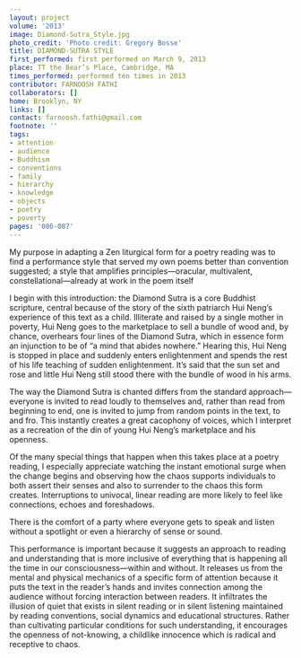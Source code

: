 ```yaml
---
layout: project
volume: '2013'
image: Diamond-Sutra_Style.jpg
photo_credit: 'Photo credit: Gregory Bosse'
title: DIAMOND-SUTRA STYLE
first_performed: first performed on March 9, 2013
place: TT the Bear’s Place, Cambridge, MA
times_performed: performed ten times in 2013
contributor: FARNOOSH FATHI
collaborators: []
home: Brooklyn, NY
links: []
contact: farnoosh.fathi@gmail.com
footnote: ''
tags:
- attention
- audience
- Buddhism
- conventions
- family
- hierarchy
- knowledge
- objects
- poetry
- poverty
pages: '086-087'
---
```


My purpose in adapting a Zen liturgical form for a poetry reading was to find a performance style that served my own poems better than convention suggested; a style that amplifies principles—oracular, multivalent, constellational—already at work in the poem itself

I begin with this introduction: the Diamond Sutra is a core Buddhist scripture, central because of the story of the sixth patriarch Hui Neng’s experience of this text as a child. Illiterate and raised by a single mother in poverty, Hui Neng goes to the marketplace to sell a bundle of wood and, by chance, overhears four lines of the Diamond Sutra, which in essence form an injunction to be of “a mind that abides nowhere.” Hearing this, Hui Neng is stopped in place and suddenly enters enlightenment and spends the rest of his life teaching of sudden enlightenment. It’s said that the sun set and rose and little Hui Neng still stood there with the bundle of wood in his arms.

The way the Diamond Sutra is chanted differs from the standard approach—everyone is invited to read loudly to themselves and, rather than read from beginning to end, one is invited to jump from random points in the text, to and fro. This instantly creates a great cacophony of voices, which I interpret as a recreation of the din of young Hui Neng’s marketplace and his openness.

Of the many special things that happen when this takes place at a poetry reading, I especially appreciate watching the instant emotional surge when the change begins and observing how the chaos supports individuals to both assert their senses and also to surrender to the chaos this form creates. Interruptions to univocal, linear reading are more likely to feel like connections, echoes and foreshadows.

There is the comfort of a party where everyone gets to speak and listen without a spotlight or even a hierarchy of sense or sound.

This performance is important because it suggests an approach to reading and understanding that is more inclusive of everything that is happening all the time in our consciousness—within and without. It releases us from the mental and physical mechanics of a specific form of attention because it puts the text in the reader’s hands and invites connection among the audience without forcing interaction between readers. It infiltrates the illusion of quiet that exists in silent reading or in silent listening maintained by reading conventions, social dynamics and educational structures. Rather than cultivating particular conditions for such understanding, it encourages the openness of not-knowing, a childlike innocence which is radical and receptive to chaos.

